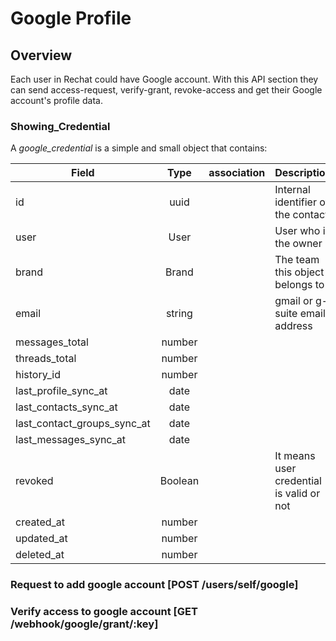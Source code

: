# Google Profile

## Overview
Each user in Rechat could have Google account. With this API section they can send access-request, verify-grant, revoke-access and get their Google account's profile data.

### Showing_Credential
A _google_credential_ is a simple and small object that contains:

Field                   | Type          | association        | Description
------------------------|:-------------:|--------------------|------------------------------------------------------------------------
id                          | uuid          |                    | Internal identifier of the contact
user                        | User          |                    | User who is the owner
brand                       | Brand         |                    | The team this object belongs to
email                       | string        |                    | gmail or g-suite email address
messages_total              | number        |                    |
threads_total               | number        |                    |
history_id                  | number        |                    |
last_profile_sync_at        | date          |                    |
last_contacts_sync_at       | date          |                    |
last_contact_groups_sync_at | date          |                    |
last_messages_sync_at       | date          |                    | 
revoked                     | Boolean       |                    | It means user credential is valid or not
created_at                  | number        |                    |
updated_at                  | number        |                    |
deleted_at                  | number        |                    |


### Request to add google account [POST /users/self/google]
<!-- include(tests/google/requestGmailAccess.md) -->

### Verify access to google account [GET /webhook/google/grant/:key]
<!-- include(tests/google/grantAccess.md) -->